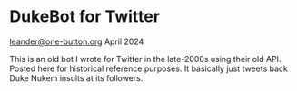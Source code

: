# DukeBot for Twitter

leander@one-button.org
April 2024

This is an old bot I wrote for Twitter in the late-2000s using their old API. Posted here for historical reference purposes. It basically just tweets back Duke Nukem insults at its followers.
